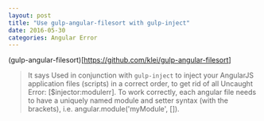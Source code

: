 ```yaml
---
layout: post
title: "Use gulp-angular-filesort with gulp-inject"
date: 2016-05-30
categories: Angular Error
---
```


(gulp-angular-filesort)[https://github.com/klei/gulp-angular-filesort]

> It says Used in conjunction with `gulp-inject` to inject your AngularJS application files (scripts) in a correct order, to get rid of all Uncaught Error: [$injector:modulerr]. To work correctly, each angular file needs to have a uniquely named module and setter syntax (with the brackets), i.e. angular.module('myModule', []).

